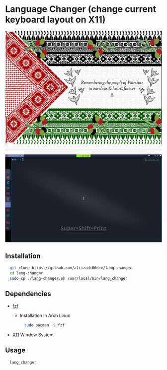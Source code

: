 # Language Changer (change current keyboard layout on X11)

![](/screenshots/free-palestine.png)

---

![](/screenshots/usage.gif)

## Installation

```zsh
  git clone https://github.com/aliizadi00dev/lang-changer
  cd lang-changer
  sudo cp ./lang-changer.sh /usr/local/bin/lang_changer
```

## Dependencies

- [fzf](https://github.com/junegunn/fzf)

  - Installation in Arch Linux

    ```zsh
      sudo pacman -S fzf
    ```

- [X11](https://wiki.archlinux.org/title/Xorg) Window System

## Usage

```zsh
  lang_changer
```

